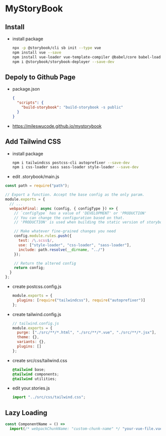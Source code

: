 # MyStoryBook

## Install

- install package

  ```sh
  npx -p @storybook/cli sb init --type vue
  npm install vue --save
  npm install vue-loader vue-template-compiler @babel/core babel-loader babel-preset-vue --save-dev
  npm i @storybook/storybook-deployer --save-dev
  ```

## Depoly to Github Page

- package.json

  ```json
  {
    "scripts": {
      "build-storybook": "build-storybook -s public"
    }
  }
  ```

- <https://mileswucode.github.io/mystorybook>

## Add Tailwind CSS

- install package

  ```sh
  npm i tailwindcss postcss-cli autoprefixer --save-dev
  npm i css-loader sass sass-loader style-loader --save-dev
  ```

- edit .storybook/main.js

```js
const path = require("path");

// Export a function. Accept the base config as the only param.
module.exports = {
  // ...
  webpackFinal: async (config, { configType }) => {
    // `configType` has a value of 'DEVELOPMENT' or 'PRODUCTION'
    // You can change the configuration based on that.
    // 'PRODUCTION' is used when building the static version of storybook.

    // Make whatever fine-grained changes you need
    config.module.rules.push({
      test: /\.scss$/,
      use: ["style-loader", "css-loader", "sass-loader"],
      include: path.resolve(__dirname, "../")
    });

    // Return the altered config
    return config;
  }
};
```

- create postcss.config.js

  ```js
  module.exports = {
    plugins: [require("tailwindcss"), require("autoprefixer")]
  };
  ```

- create tailwind.config.js

  ```js
  // tailwind.config.js
  module.exports = {
    purge: ["./src/**/*.html", "./src/**/*.vue", "./src/**/*.jsx"],
    theme: {},
    variants: {},
    plugins: []
  };
  ```

- create src/css/tailwind.css

  ```css
  @tailwind base;
  @tailwind components;
  @tailwind utilities;
  ```

- edit your.stories.js

  ```js
  import "../src/css/tailwind.css";
  ```

## Lazy Loading

```js
const ComponentName = () =>
  import(/* webpackChunkName: "custom-chunk-name" */ "your-vue-file.vue");
```
